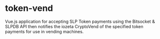 # token-vend
Vue.js application for accepting SLP Token payments using the Bitsocket & SLPDB API then notifies the iozeta CryptoVend of the specified token payments for use in vending machines.
